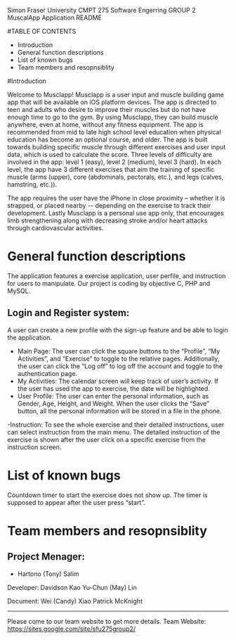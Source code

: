Simon Fraser University CMPT 275 Software Engerring GROUP 2
MuscalApp Application README

#TABLE OF CONTENTS
- Introduction
- General function descriptions
- List of known bugs
- Team members and resopnsiblity

#Introduction

Welcome to Musclapp! Musclapp is a user input and muscle building game app that will be available on iOS platform devices. 
The app is directed to teen and adults who desire to improve their muscles but do not have enough time to go to the gym. 
By using Musclapp, they can build muscle anywhere, even at home, without any fitness equipment. The app is recommended from 
mid to late high school level education when physical education has become an optional course, and older. The app is built towards 
building specific muscle through different exercises and user input data, which is used to calculate the score. Three levels 
of difficulty are involved in the app: level 1 (easy), level 2 (medium), level 3 (hard). In each level, the app have 3 different 
exercises that aim the training of specific muscle (arms (upper), core (abdominals, pectorals, etc.), and legs (calves, hamstring, etc.)). 

The app requires the user have the iPhone in close proximity – whether it is strapped, or placed nearby -- depending on the exercise
to track their development. Lastly Musclapp is a personal use app only, that encourages limb strengthening along with decreasing
stroke and/or heart attacks through cardiovascular activities.


# General function descriptions

The application features a exercise application, user perfile, and instruction for users to manipulate. 
Our project is coding by objective C, PHP and MySQL.

## Login and Register system:
A user can create a new profile with the sign-up feature and be able to login the application.

- Main Page: 
The user can click the square buttons to the “Profile”, “My Activities”, and “Exercise” to toggle to the relative pages. 
Additionally, the user can click the “Log off” to log off the account and toggle to the authentication page.
- My Activities:
The calendar screen will keep track of user’s activity. If the user has used the app to exercise, the 
date will be highlighted.
- User Profile:
The user can enter the personal information, such as Gender, Age, Height, and Weight.
When the user clicks the “Save” button, all the personal information will be stored in a file in the phone.

-Instruction:
To see the whole exercise and their detailed instructions, user can select instruction from the main menu.
The detailed instruction of the exercise is shown after the user click on a specific exercise from
the instruction screen.


# List of known bugs
Countdown timer to start the exercise does not show up. The timer is supposed to appear
after the user press “start”.

# Team members and resopnsiblity
## Project Menager:
- Hartono (Tony) Salim

Developer:
Davidson Kao
Yu-Chun (May) Lin

Document:
Wei (Candy) Xiao
Patrick McKnight


------------------
Please come to our team website to get more details.
Team Website: https://sites.google.com/site/sfu275group2/

